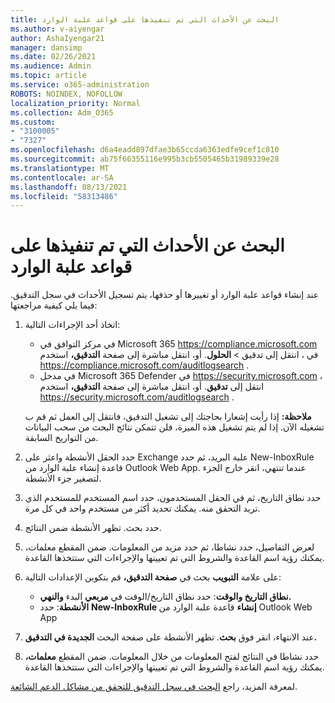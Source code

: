 ```yaml
---
title: البحث عن الأحداث التي تم تنفيذها على قواعد علبة الوارد
ms.author: v-aiyengar
author: AshaIyengar21
manager: dansimp
ms.date: 02/26/2021
ms.audience: Admin
ms.topic: article
ms.service: o365-administration
ROBOTS: NOINDEX, NOFOLLOW
localization_priority: Normal
ms.collection: Adm_O365
ms.custom:
- "3100005"
- "7327"
ms.openlocfilehash: d6a4eadd897dfae3b65ccda6363edfe9cef1c810
ms.sourcegitcommit: ab75f66355116e995b3cb5505465b31989339e28
ms.translationtype: MT
ms.contentlocale: ar-SA
ms.lasthandoff: 08/13/2021
ms.locfileid: "58313486"
---
```

# <a name="find-events-performed-on-inbox-rules"></a>البحث عن الأحداث التي تم تنفيذها على قواعد علبة الوارد

عند إنشاء قواعد علبة الوارد أو تغييرها أو حذفها، يتم تسجيل الأحداث في سجل التدقيق. فيما يلي كيفية مراجعتها:

1. اتخاذ أحد الإجراءات التالية:
   - في مركز التوافق في Microsoft 365 <https://compliance.microsoft.com> في ، انتقل إلى تدقيق  \> **الحلول**. أو، انتقل مباشرة إلى صفحة **التدقيق،** استخدم <https://compliance.microsoft.com/auditlogsearch> .
   - في مدخل Microsoft 365 Defender في <https://security.microsoft.com> ، انتقل إلى **تدقيق**. أو، انتقل مباشرة إلى صفحة **التدقيق،** استخدم <https://security.microsoft.com/auditlogsearch> .

    **ملاحظة:** إذا رأيت إشعارا بحاجتك إلى تشغيل التدقيق، فانتقل إلى العمل ثم قم ب تشغيله الآن. إذا لم يتم تشغيل هذه الميزة، فلن تتمكن نتائج البحث من سحب البيانات من التواريخ السابقة.
1. حدد الحقل الأنشطة واعثر على Exchange علبة البريد، ثم حدد New-InboxRule قاعدة إنشاء علبة الوارد من Outlook Web App. عندما تنتهي، انقر خارج الجزء لتصغير جزء الأنشطة.
1. حدد نطاق التاريخ، ثم في الحقل المستخدمون، حدد اسم المستخدم للمستخدم الذي تريد التحقق منه. يمكنك تحديد أكثر من مستخدم واحد في كل مرة.
1. حدد بحث. تظهر الأنشطة ضمن النتائج.
1. لعرض التفاصيل، حدد نشاطا، ثم حدد مزيد من المعلومات. ضمن المقطع معلمات، يمكنك رؤية اسم القاعدة والشروط التي تم تعيينها والإجراءات التي ستتخذها القاعدة.

2. على علامة **التبويب** بحث في **صفحة التدقيق،** قم بتكوين الإعدادات التالية:
   - **نطاق التاريخ والوقت**: حدد نطاق التاريخ/الوقت في **مربعي** البدء **والنهي.**
   - **الأنشطة**: حدد **New-InboxRule إنشاء** قاعدة علبة الوارد من Outlook Web App

3. عند الانتهاء، انقر فوق **بحث**. تظهر الأنشطة على صفحة البحث **الجديدة في التدقيق.**

4. حدد نشاطا في النتائج لفتح المعلومات من خلال المعلومات. ضمن المقطع **معلمات،** يمكنك رؤية اسم القاعدة والشروط التي تم تعيينها والإجراءات التي ستتخذها القاعدة.

لمعرفة المزيد، راجع [البحث في سجل التدقيق للتحقق من مشاكل الدعم الشائعة](https://docs.microsoft.com/microsoft-365/compliance/auditing-troubleshooting-scenarios).
